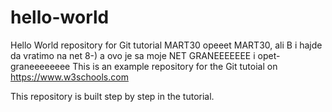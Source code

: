 # hello-world
Hello World repository for Git tutorial MART30 opeeet MART30, ali B
i hajde da vratimo na net 8-)
a ovo je sa moje NET GRANEEEEEEE i opet- graneeeeeeee
This is an example repository for the Git tutoial on https://www.w3schools.com

This repository is built step by step in the tutorial. 
